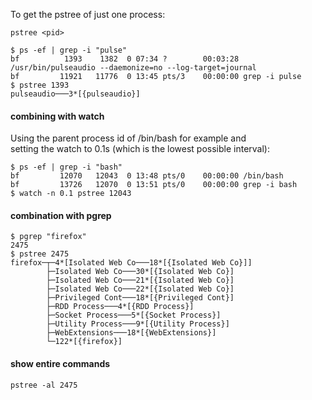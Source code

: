 To get the pstree of just one process:
```
pstree <pid>
```

```
$ ps -ef | grep -i "pulse"
bf          1393    1382  0 07:34 ?        00:03:28 /usr/bin/pulseaudio --daemonize=no --log-target=journal
bf         11921   11776  0 13:45 pts/3    00:00:00 grep -i pulse
$ pstree 1393
pulseaudio───3*[{pulseaudio}]
```

#### combining with watch

Using the parent process id of /bin/bash for example and \
setting the watch to 0.1s (which is the lowest possible interval):
```
$ ps -ef | grep -i "bash"
bf         12070   12043  0 13:48 pts/0    00:00:00 /bin/bash
bf         13726   12070  0 13:51 pts/0    00:00:00 grep -i bash
$ watch -n 0.1 pstree 12043
```

#### combination with pgrep

```
$ pgrep "firefox"
2475
$ pstree 2475
firefox─┬─4*[Isolated Web Co───18*[{Isolated Web Co}]]
        ├─Isolated Web Co───30*[{Isolated Web Co}]
        ├─Isolated Web Co───21*[{Isolated Web Co}]
        ├─Isolated Web Co───22*[{Isolated Web Co}]
        ├─Privileged Cont───18*[{Privileged Cont}]
        ├─RDD Process───4*[{RDD Process}]
        ├─Socket Process───5*[{Socket Process}]
        ├─Utility Process───9*[{Utility Process}]
        ├─WebExtensions───18*[{WebExtensions}]
        └─122*[{firefox}]
```

#### show entire commands

```
pstree -al 2475
```
